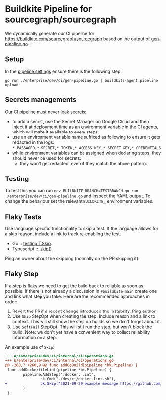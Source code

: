 # Buildkite Pipeline for sourcegraph/sourcegraph

We dynamically generate our CI pipeline for https://buildkite.com/sourcegraph/sourcegraph based on the output of [gen-pipeline.go](./gen-pipeline.go).

## Setup

In the [pipeline settings](https://buildkite.com/sourcegraph/sourcegraph/settings) ensure there is the following step:

```shell
go run ./enterprise/dev/ci/gen-pipeline.go | buildkite-agent pipeline upload
```

## Secrets managements 

Our CI pipeline must never leak secrets:

- to add a secret, use the Secret Manager on Google Cloud and then inject it at deployment time as an environment variable in the CI agents, which will make it available to every steps.
- use an environment variable name suffixed as following to ensure it gets redacted in the logs: `*_PASSWORD,*_SECRET,*_TOKEN,*_ACCESS_KEY,*_SECRET_KEY,*_CREDENTIALS`
- while environment variables can be assigned when declaring steps, they should never be used for secrets:
  - they won't get redacted, even if they match the above pattern.

## Testing

To test this you can run `env BUILDKITE_BRANCH=TESTBRANCH go run ./enterprise/dev/ci/gen-pipeline.go` and inspect the YAML output. To change the behaviour set the relevant `BUILDKITE_` environment variables.

## Flaky Tests

Use language specific functionality to skip a test. If the language allows for a skip reason, include a link to track re-enabling the test.

- Go :: [testing.T.Skip](https://pkg.go.dev/testing#hdr-Skipping).
- Typescript :: [.skip()](https://mochajs.org/#inclusive-tests)

Ping an owner about the skipping (normally on the PR skipping it).

## Flaky Step

If a step is flaky we need to get the build back to reliable as soon as possible. If there is not already a discussion in `#buildkite-main` create one and link what step you take. Here are the recommended approaches in order:

1. Revert the PR if a recent change introduced the instability. Ping author.
2. Use `Skip` StepOpt when creating the step. Include reason and a link to context. This will still show the step on builds so we don't forget about it.
3. Use `SoftFail` StepOpt. This will still run the step, but won't block the build. Note: we don't yet have a convenient way to collect reliability information on a step.

An example use of `Skip`:

```diff
--- a/enterprise/dev/ci/internal/ci/operations.go
+++ b/enterprise/dev/ci/internal/ci/operations.go
@@ -260,7 +260,9 @@ func addGoBuild(pipeline *bk.Pipeline) {
 func addDockerfileLint(pipeline *bk.Pipeline) {
        pipeline.AddStep(":docker: Lint",
                bk.Cmd("./dev/ci/docker-lint.sh"),
+               bk.Skip("2021-09-29 example message https://github.com/sourcegraph/sourcegraph/issues/123"),
        )
 }
```
